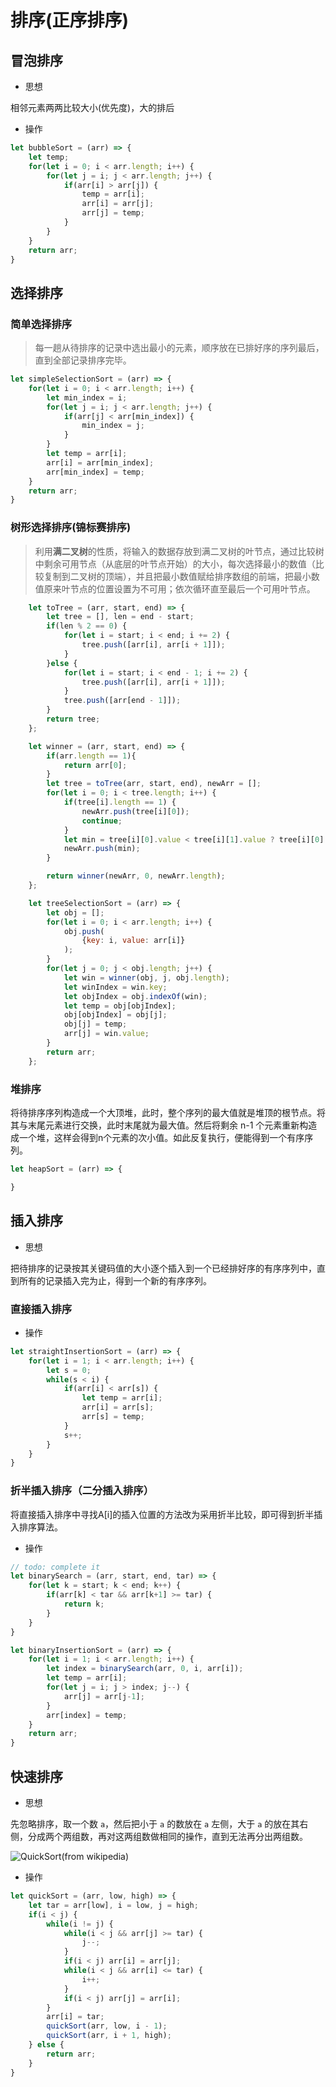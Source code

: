 # 排序(正序排序)

## 冒泡排序

- 思想

相邻元素两两比较大小(优先度)，大的排后

- 操作

```js
let bubbleSort = (arr) => {
    let temp;
    for(let i = 0; i < arr.length; i++) {
        for(let j = i; j < arr.length; j++) {
            if(arr[i] > arr[j]) {
                temp = arr[i];
                arr[i] = arr[j];
                arr[j] = temp;
            }
        }
    }
    return arr;
}
```

## 选择排序

### 简单选择排序

> 每一趟从待排序的记录中选出最小的元素，顺序放在已排好序的序列最后，直到全部记录排序完毕。

```js
let simpleSelectionSort = (arr) => {
    for(let i = 0; i < arr.length; i++) {
        let min_index = i;
        for(let j = i; j < arr.length; j++) {
            if(arr[j] < arr[min_index]) {
                min_index = j;
            }
        }
        let temp = arr[i];
        arr[i] = arr[min_index];
        arr[min_index] = temp;
    }
    return arr;
}
```

### 树形选择排序(锦标赛排序)

> 利用**满二叉树**的性质，将输入的数据存放到满二叉树的叶节点，通过比较树中剩余可用节点（从底层的叶节点开始）的大小，每次选择最小的数值（比较复制到二叉树的顶端），并且把最小数值赋给排序数组的前端，把最小数值原来叶节点的位置设置为不可用；依次循环直至最后一个可用叶节点。

```js
    let toTree = (arr, start, end) => {
        let tree = [], len = end - start;
        if(len % 2 == 0) {
            for(let i = start; i < end; i += 2) {
                tree.push([arr[i], arr[i + 1]]);
            }
        }else {
            for(let i = start; i < end - 1; i += 2) {
                tree.push([arr[i], arr[i + 1]]);
            }
            tree.push([arr[end - 1]]);
        }
        return tree;
    };

    let winner = (arr, start, end) => {
        if(arr.length == 1){
            return arr[0];
        }
        let tree = toTree(arr, start, end), newArr = [];
        for(let i = 0; i < tree.length; i++) {
            if(tree[i].length == 1) {
                newArr.push(tree[i][0]);
                continue;
            }
            let min = tree[i][0].value < tree[i][1].value ? tree[i][0] : tree[i][1];
            newArr.push(min);
        }

        return winner(newArr, 0, newArr.length);
    };

    let treeSelectionSort = (arr) => {
        let obj = [];
        for(let i = 0; i < arr.length; i++) {
            obj.push(
                {key: i, value: arr[i]}
            );
        }
        for(let j = 0; j < obj.length; j++) {
            let win = winner(obj, j, obj.length);
            let winIndex = win.key;
            let objIndex = obj.indexOf(win);
            let temp = obj[objIndex];
            obj[objIndex] = obj[j];
            obj[j] = temp;
            arr[j] = win.value;
        }
        return arr;
    };
```

### 堆排序

将待排序序列构造成一个大顶堆，此时，整个序列的最大值就是堆顶的根节点。将其与末尾元素进行交换，此时末尾就为最大值。然后将剩余 n-1 个元素重新构造成一个堆，这样会得到n个元素的次小值。如此反复执行，便能得到一个有序序列。

```js
let heapSort = (arr) => {

}
```

## 插入排序

- 思想

把待排序的记录按其关键码值的大小逐个插入到一个已经排好序的有序序列中，直到所有的记录插入完为止，得到一个新的有序序列。

### 直接插入排序

- 操作

```js
let straightInsertionSort = (arr) => {
    for(let i = 1; i < arr.length; i++) {
        let s = 0;
        while(s < i) {
            if(arr[i] < arr[s]) {
                let temp = arr[i];
                arr[i] = arr[s];
                arr[s] = temp;
            }
            s++;
        }
    }
}
```

### 折半插入排序（二分插入排序）

将直接插入排序中寻找A[i]的插入位置的方法改为采用折半比较，即可得到折半插入排序算法。

- 操作

```js
// todo: complete it
let binarySearch = (arr, start, end, tar) => {
    for(let k = start; k < end; k++) {
        if(arr[k] < tar && arr[k+1] >= tar) {
            return k;
        }
    }
}

let binaryInsertionSort = (arr) => {
    for(let i = 1; i < arr.length; i++) {
        let index = binarySearch(arr, 0, i, arr[i]);
        let temp = arr[i];
        for(let j = i; j > index; j--) {
            arr[j] = arr[j-1];
        }
        arr[index] = temp;
    }
    return arr;
}
```

## 快速排序

- 思想

先忽略排序，取一个数 `a`，然后把小于 `a` 的数放在 `a` 左侧，大于 `a` 的放在其右侧，分成两个两组数，再对这两组数做相同的操作，直到无法再分出两组数。

![QuickSort](https://upload.wikimedia.org/wikipedia/commons/thumb/6/6a/Sorting_quicksort_anim.gif/220px-Sorting_quicksort_anim.gif)(from wikipedia)

- 操作

```js
let quickSort = (arr, low, high) => {
    let tar = arr[low], i = low, j = high;
    if(i < j) {
        while(i != j) {
            while(i < j && arr[j] >= tar) {
                j--;
            }
            if(i < j) arr[i] = arr[j];
            while(i < j && arr[i] <= tar) {
                i++;
            }
            if(i < j) arr[j] = arr[i];
        }
        arr[i] = tar;
        quickSort(arr, low, i - 1);
        quickSort(arr, i + 1, high);
    } else {
        return arr;
    }
}
```